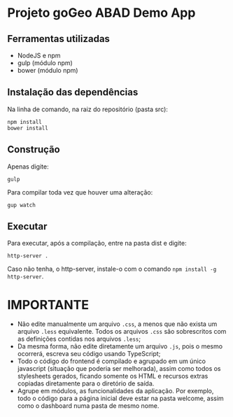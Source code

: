 # Projeto goGeo ABAD Demo App

## Ferramentas utilizadas

* NodeJS e npm
* gulp (módulo npm)
* bower (módulo npm)

## Instalação das dependências

Na linha de comando, na raiz do repositório (pasta src):

```
npm install
bower install
```

## Construção

Apenas digite:

```
gulp 
```

Para compilar toda vez que houver uma alteração:

```
gup watch
```

## Executar

Para executar, após a compilação, entre na pasta dist e digite: 

```
http-server .
```

Caso não tenha, o http-server, instale-o com o comando `npm install -g http-server`.


# IMPORTANTE

* Não edite manualmente um arquivo `.css`, a menos que não exista um arquivo `.less` equivalente. 
  Todos os arquivos `.css` são sobrescritos com as definições contidas nos arquivos `.less`;
* Da mesma forma, não edite diretamente um arquivo `.js`, pois o mesmo ocorrerá, escreva seu código usando TypeScript;
* Todo o código do frontend é compilado e agrupado em um único javascript (situação que poderia ser melhorada), 
  assim como todos os stylesheets gerados, ficando somente os HTML e recursos extras copiadas diretamente para o diretório
  de saída. 
* Agrupe em módulos, as funcionalidades da aplicação. Por exemplo, todo o código para a página inicial deve estar na pasta
  welcome, assim como o dashboard numa pasta de mesmo nome.